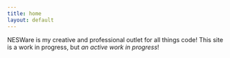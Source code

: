 ```yaml
---
title: home
layout: default
---
```


NESWare is my creative and professional outlet for all things code! This site is a work in progress, but *an active work in progress*!

